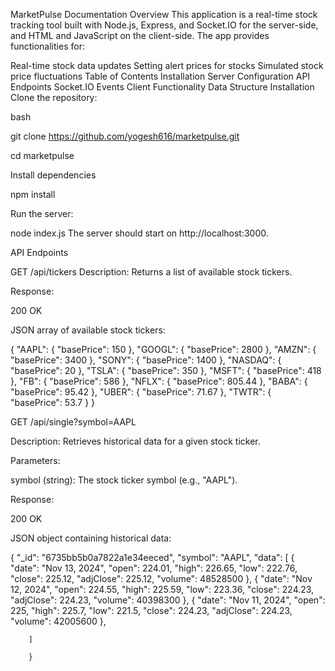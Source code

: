 MarketPulse Documentation
Overview
This application is a real-time stock tracking tool built with Node.js, Express, and Socket.IO for the server-side, and HTML and JavaScript on the client-side. The app provides functionalities for:

Real-time stock data updates
Setting alert prices for stocks
Simulated stock price fluctuations
Table of Contents
Installation
Server Configuration
API Endpoints
Socket.IO Events
Client Functionality
Data Structure
Installation
Clone the repository:

bash

git clone https://github.com/yogesh616/marketpulse.git

cd marketpulse

Install dependencies

npm install

Run the server:


node index.js
The server should start on http://localhost:3000.

API Endpoints

GET /api/tickers
Description: Returns a list of available stock tickers.

Response:

200 OK

JSON array of available stock tickers:

{
    "AAPL": {
        "basePrice": 150
    },
    "GOOGL": {
        "basePrice": 2800
    },
    "AMZN": {
        "basePrice": 3400
    },
    "SONY": {
        "basePrice": 1400
    },
    "NASDAQ": {
        "basePrice": 20
    },
    "TSLA": {
        "basePrice": 350
    },
    "MSFT": {
        "basePrice": 418
    },
    "FB": {
        "basePrice": 586
    },
    "NFLX": {
        "basePrice": 805.44
    },
    "BABA": {
        "basePrice": 95.42
    },
    "UBER": {
        "basePrice": 71.67
    },
    "TWTR": {
        "basePrice": 53.7
    }
}


GET /api/single?symbol=AAPL

Description: Retrieves historical data for a given stock ticker.

Parameters:

symbol (string): The stock ticker symbol (e.g., "AAPL").

Response:

200 OK

JSON object containing historical data:

{
    "_id": "6735bb5b0a7822a1e34eeced",
    "symbol": "AAPL",
    "data": [
        {
            "date": "Nov 13, 2024",
            "open": 224.01,
            "high": 226.65,
            "low": 222.76,
            "close": 225.12,
            "adjClose": 225.12,
            "volume": 48528500
        },
        {
            "date": "Nov 12, 2024",
            "open": 224.55,
            "high": 225.59,
            "low": 223.36,
            "close": 224.23,
            "adjClose": 224.23,
            "volume": 40398300
        },
        {
            "date": "Nov 11, 2024",
            "open": 225,
            "high": 225.7,
            "low": 221.5,
            "close": 224.23,
            "adjClose": 224.23,
            "volume": 42005600
        },

        ]
        
        }
